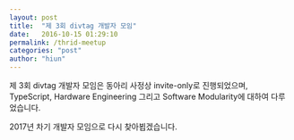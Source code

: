 ```yaml
---
layout: post
title:  "제 3회 divtag 개발자 모임"
date:   2016-10-15 01:29:10
permalink: /thrid-meetup
categories: "post"
author: "hiun"
---
```

제 3회 divtag 개발자 모임은 동아리 사정상 invite-only로 진행되었으며, TypeScript, Hardware Engineering 그리고 Software Modularity에 대하여 다루었습니다.

2017년 차기 개발자 모임으로 다시 찾아뵙겠습니다.